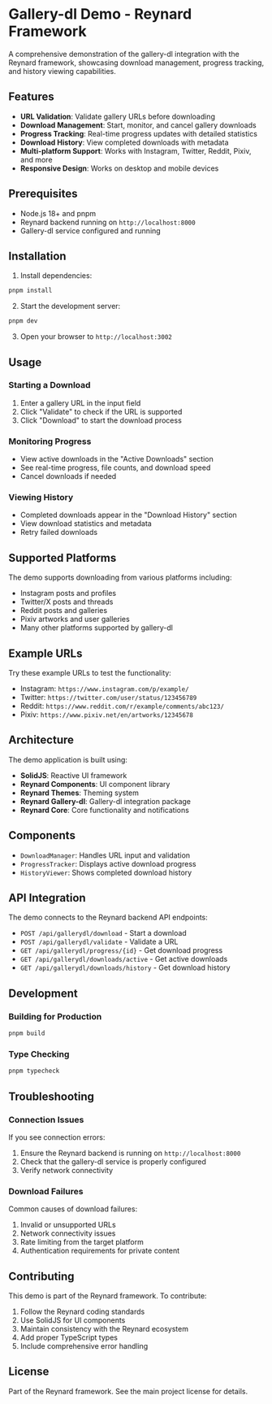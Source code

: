 # Gallery-dl Demo - Reynard Framework

A comprehensive demonstration of the gallery-dl integration with the Reynard framework, showcasing download management, progress tracking, and history viewing capabilities.

## Features

- **URL Validation**: Validate gallery URLs before downloading
- **Download Management**: Start, monitor, and cancel gallery downloads
- **Progress Tracking**: Real-time progress updates with detailed statistics
- **Download History**: View completed downloads with metadata
- **Multi-platform Support**: Works with Instagram, Twitter, Reddit, Pixiv, and more
- **Responsive Design**: Works on desktop and mobile devices

## Prerequisites

- Node.js 18+ and pnpm
- Reynard backend running on `http://localhost:8000`
- Gallery-dl service configured and running

## Installation

1. Install dependencies:

```bash
pnpm install
```

2. Start the development server:

```bash
pnpm dev
```

3. Open your browser to `http://localhost:3002`

## Usage

### Starting a Download

1. Enter a gallery URL in the input field
2. Click "Validate" to check if the URL is supported
3. Click "Download" to start the download process

### Monitoring Progress

- View active downloads in the "Active Downloads" section
- See real-time progress, file counts, and download speed
- Cancel downloads if needed

### Viewing History

- Completed downloads appear in the "Download History" section
- View download statistics and metadata
- Retry failed downloads

## Supported Platforms

The demo supports downloading from various platforms including:

- Instagram posts and profiles
- Twitter/X posts and threads
- Reddit posts and galleries
- Pixiv artworks and user galleries
- Many other platforms supported by gallery-dl

## Example URLs

Try these example URLs to test the functionality:

- Instagram: `https://www.instagram.com/p/example/`
- Twitter: `https://twitter.com/user/status/123456789`
- Reddit: `https://www.reddit.com/r/example/comments/abc123/`
- Pixiv: `https://www.pixiv.net/en/artworks/12345678`

## Architecture

The demo application is built using:

- **SolidJS**: Reactive UI framework
- **Reynard Components**: UI component library
- **Reynard Themes**: Theming system
- **Reynard Gallery-dl**: Gallery-dl integration package
- **Reynard Core**: Core functionality and notifications

## Components

- `DownloadManager`: Handles URL input and validation
- `ProgressTracker`: Displays active download progress
- `HistoryViewer`: Shows completed download history

## API Integration

The demo connects to the Reynard backend API endpoints:

- `POST /api/gallerydl/download` - Start a download
- `POST /api/gallerydl/validate` - Validate a URL
- `GET /api/gallerydl/progress/{id}` - Get download progress
- `GET /api/gallerydl/downloads/active` - Get active downloads
- `GET /api/gallerydl/downloads/history` - Get download history

## Development

### Building for Production

```bash
pnpm build
```

### Type Checking

```bash
pnpm typecheck
```

## Troubleshooting

### Connection Issues

If you see connection errors:

1. Ensure the Reynard backend is running on `http://localhost:8000`
2. Check that the gallery-dl service is properly configured
3. Verify network connectivity

### Download Failures

Common causes of download failures:

1. Invalid or unsupported URLs
2. Network connectivity issues
3. Rate limiting from the target platform
4. Authentication requirements for private content

## Contributing

This demo is part of the Reynard framework. To contribute:

1. Follow the Reynard coding standards
2. Use SolidJS for UI components
3. Maintain consistency with the Reynard ecosystem
4. Add proper TypeScript types
5. Include comprehensive error handling

## License

Part of the Reynard framework. See the main project license for details.
